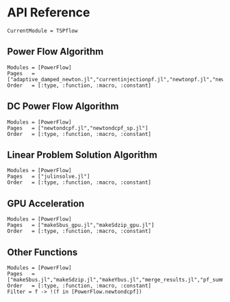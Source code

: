 # API Reference

```@meta
CurrentModule = TSPflow
```

## Power Flow Algorithm
```@autodocs
Modules = [PowerFlow]
Pages   = ["adaptive_damped_newton.jl","currentinjectionpf.jl","newtonpf.jl","newtonpf_gpu.jl"]
Order   = [:type, :function, :macro, :constant]
```

## DC Power Flow Algorithm
```@autodocs
Modules = [PowerFlow]
Pages   = ["newtondcpf.jl","newtondcpf_sp.jl"]
Order   = [:type, :function, :macro, :constant]
```

## Linear Problem Solution Algorithm
```@autodocs
Modules = [PowerFlow]
Pages   = ["julinsolve.jl"]
Order   = [:type, :function, :macro, :constant]
```

## GPU Acceleration
```@autodocs
Modules = [PowerFlow]
Pages   = ["makeSbus_gpu.jl","makeSdzip_gpu.jl"]
Order   = [:type, :function, :macro, :constant]
```

## Other Functions
```@autodocs
Modules = [PowerFlow]
Pages   = ["makeSbus.jl","makeSdzip.jl","makeYbus.jl","merge_results.jl","pf_summary.jl","pfsoln.jl","process_result.jl","result_compare_etap.jl","rundcpf.jl","runhpf.jl","runpf.jl","runupf.jl","total_load.jl"]
Order   = [:type, :function, :macro, :constant]
Filter = f -> !(f in [PowerFlow.newtondcpf])
```
